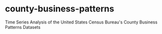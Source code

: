 # county-business-patterns
Time Series Analysis of the United States Census Bureau's County Business Patterns Datasets
